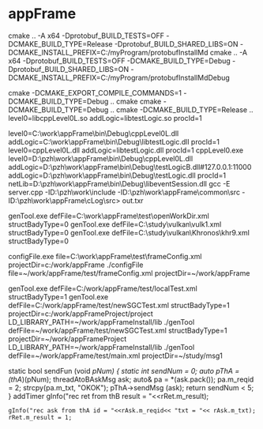 # appFrame

cmake .. -A x64 -Dprotobuf_BUILD_TESTS=OFF -DCMAKE_BUILD_TYPE=Release -Dprotobuf_BUILD_SHARED_LIBS=ON -DCMAKE_INSTALL_PREFIX=C:/myProgram/protobufInstallMd
cmake .. -A x64 -Dprotobuf_BUILD_TESTS=OFF -DCMAKE_BUILD_TYPE=Debug -Dprotobuf_BUILD_SHARED_LIBS=ON -DCMAKE_INSTALL_PREFIX=C:/myProgram/protobufInstallMdDebug

cmake -DCMAKE_EXPORT_COMPILE_COMMANDS=1 -DCMAKE_BUILD_TYPE=Debug  ..
cmake cmake -DCMAKE_BUILD_TYPE=Debug ..
cmake -DCMAKE_BUILD_TYPE=Release ..
level0=libcppLevel0L.so addLogic=libtestLogic.so procId=1


level0=C:\work\appFrame\bin\Debug\cppLevel0L.dll addLogic=C:\work\appFrame\bin\Debug\libtestLogic.dll procId=1
level0=cppLevel0L.dll addLogic=libtestLogic.dll procId=1
cppLevel0.exe level0=D:\pzh\work\appFrame\bin\Debug\cppLevel0L.dll addLogic=D:\pzh\work\appFrame\bin\Debug\testLogicB.dll#127.0.0.1:11000 addLogic=D:\pzh\work\appFrame\bin\Debug\testLogic.dll procId=1 netLib=D:\pzh\work\appFrame\bin\Debug\libeventSession.dll
gcc -E server.cpp -ID:\pzh\work\include -ID:\pzh\work\appFrame\common\src -ID:\pzh\work\appFrame\cLog\src> out.txr

genTool.exe defFile=C:\work\appFrame\test\openWorkDir.xml structBadyType=0
genTool.exe defFile=C:\study\vulkan\vulk1.xml structBadyType=0
genTool.exe defFile=C:\study\vulkan\Khronos\khr9.xml structBadyType=0

configFile.exe file=C:\work\appFrame\test\frameConfig.xml projectDir=c:/work/appFrame
./configFile file=~/work/appFrame/test/frameConfig.xml projectDir=~/work/appFrame


genTool.exe defFile=C:/work/appFrame/test/localTest.xml structBadyType=1
genTool.exe defFile=C:/work/appFrame/test/newSGCTest.xml structBadyType=1 projectDir=c:/work/appFrameProject/project
LD_LIBRARY_PATH=~/work/appFrameInstall/lib  ./genTool defFile=~/work/appFrame/test/newSGCTest.xml structBadyType=1 projectDir=~/work/appFrameProject
LD_LIBRARY_PATH=~/work/appFrameInstall/lib  ./genTool defFile=~/work/appFrame/test/main.xml  projectDir=~/study/msg1


static bool sendFun (void *pNum)
{
	static int sendNum = 0;
	auto pThA = (thA*)(pNum);
	threadAtoBAskMsg  ask;
	auto& pa = *(ask.pack());
	pa.m_reqid = 2;
	strcpy(pa.m_txt, "OKOK");
	pThA->sendMsg (ask);
	return sendNum < 5;
}
addTimer
	gInfo("rec ret from thB result = "<<rRet.m_result);	

	gInfo("rec ask from thA id = "<<rAsk.m_reqid<< "txt = "<< rAsk.m_txt);	
	rRet.m_result = 1;
